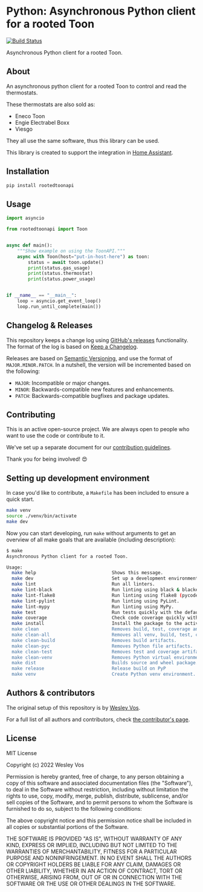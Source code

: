 # Python: Asynchronous Python client for a rooted Toon

[![Build Status][build-shield]][build]

Asynchronous Python client for a rooted Toon.

## About

An asynchronous python client for a rooted Toon to control and read the thermostats.

These thermostats are also sold as:

- Eneco Toon
- Engie Electrabel Boxx
- Viesgo

They all use the same software, thus this library can be used.

This library is created to support the integration in
[Home Assistant](https://www.home-assistant.io).

## Installation

```bash
pip install rootedtoonapi
```

## Usage

```python
import asyncio

from rootedtoonapi import Toon


async def main():
    """Show example on using the ToonAPI."""
    async with Toon(host="put-in-host-here") as toon:
        status = await toon.update()
        print(status.gas_usage)
        print(status.thermostat)
        print(status.power_usage)


if __name__ == "__main__":
    loop = asyncio.get_event_loop()
    loop.run_until_complete(main())
```

## Changelog & Releases

This repository keeps a change log using [GitHub's releases][releases]
functionality. The format of the log is based on
[Keep a Changelog][keepchangelog].

Releases are based on [Semantic Versioning][semver], and use the format
of ``MAJOR.MINOR.PATCH``. In a nutshell, the version will be incremented
based on the following:

- ``MAJOR``: Incompatible or major changes.
- ``MINOR``: Backwards-compatible new features and enhancements.
- ``PATCH``: Backwards-compatible bugfixes and package updates.

## Contributing

This is an active open-source project. We are always open to people who want to
use the code or contribute to it.

We've set up a separate document for our
[contribution guidelines](CONTRIBUTING.md).

Thank you for being involved! :heart_eyes:

## Setting up development environment

In case you'd like to contribute, a `Makefile` has been included to ensure a
quick start.

```bash
make venv
source ./venv/bin/activate
make dev
```

Now you can start developing, run `make` without arguments to get an overview
of all make goals that are available (including description):

```bash
$ make
Asynchronous Python client for a rooted Toon.

Usage:
  make help                            Shows this message.
  make dev                             Set up a development environment.
  make lint                            Run all linters.
  make lint-black                      Run linting using black & blacken-docs.
  make lint-flake8                     Run linting using flake8 (pycodestyle/pydocstyle).
  make lint-pylint                     Run linting using PyLint.
  make lint-mypy                       Run linting using MyPy.
  make test                            Run tests quickly with the default Python.
  make coverage                        Check code coverage quickly with the default Python.
  make install                         Install the package to the active Python's site-packages.
  make clean                           Removes build, test, coverage and Python artifacts.
  make clean-all                       Removes all venv, build, test, coverage and Python artifacts.
  make clean-build                     Removes build artifacts.
  make clean-pyc                       Removes Python file artifacts.
  make clean-test                      Removes test and coverage artifacts.
  make clean-venv                      Removes Python virtual environment artifacts.
  make dist                            Builds source and wheel package.
  make release                         Release build on PyP
  make venv                            Create Python venv environment.
```

## Authors & contributors

The original setup of this repository is by [Wesley Vos][wesley-vos].

For a full list of all authors and contributors,
check [the contributor's page][contributors].

## License

MIT License

Copyright (c) 2022 Wesley Vos

Permission is hereby granted, free of charge, to any person obtaining a copy
of this software and associated documentation files (the "Software"), to deal
in the Software without restriction, including without limitation the rights
to use, copy, modify, merge, publish, distribute, sublicense, and/or sell
copies of the Software, and to permit persons to whom the Software is
furnished to do so, subject to the following conditions:

The above copyright notice and this permission notice shall be included in all
copies or substantial portions of the Software.

THE SOFTWARE IS PROVIDED "AS IS", WITHOUT WARRANTY OF ANY KIND, EXPRESS OR
IMPLIED, INCLUDING BUT NOT LIMITED TO THE WARRANTIES OF MERCHANTABILITY,
FITNESS FOR A PARTICULAR PURPOSE AND NONINFRINGEMENT. IN NO EVENT SHALL THE
AUTHORS OR COPYRIGHT HOLDERS BE LIABLE FOR ANY CLAIM, DAMAGES OR OTHER
LIABILITY, WHETHER IN AN ACTION OF CONTRACT, TORT OR OTHERWISE, ARISING FROM,
OUT OF OR IN CONNECTION WITH THE SOFTWARE OR THE USE OR OTHER DEALINGS IN THE
SOFTWARE.

[build-shield]: https://github.com/wesley-vos/python-rootedtoonapi/workflows/Continuous%20Integration/badge.svg
[build]: https://github.com/wesley-vos/python-rootedtoonapi/actions
[contributors]: https://github.com/wesley-vos/python-rootedtoonapi/graphs/contributors
[wesley-vos]: https://github.com/wesley-vos
[keepchangelog]: http://keepachangelog.com/en/1.0.0/
[releases]: https://github.com/wesley-vos/python-rootedtoonapi/releases
[semver]: http://semver.org/spec/v2.0.0.html
